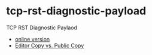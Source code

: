 # tcp-rst-diagnostic-payload
TCP RST Diagnostic Paylaod

* [online version](https://datatracker.ietf.org/doc/draft-boucadair-tcpm-rst-diagnostic-payload/)
*  [Editor Copy vs. Public Copy](https://www.ietf.org/rfcdiff?url1=draft-boucadair-tcpm-rst-diagnostic-payload&url2=https://raw.githubusercontent.com/boucadair/tcp-rst-diagnostic-payload/master/draft-boucadair-tcpm-rst-diagnostic-payload.txt) 
